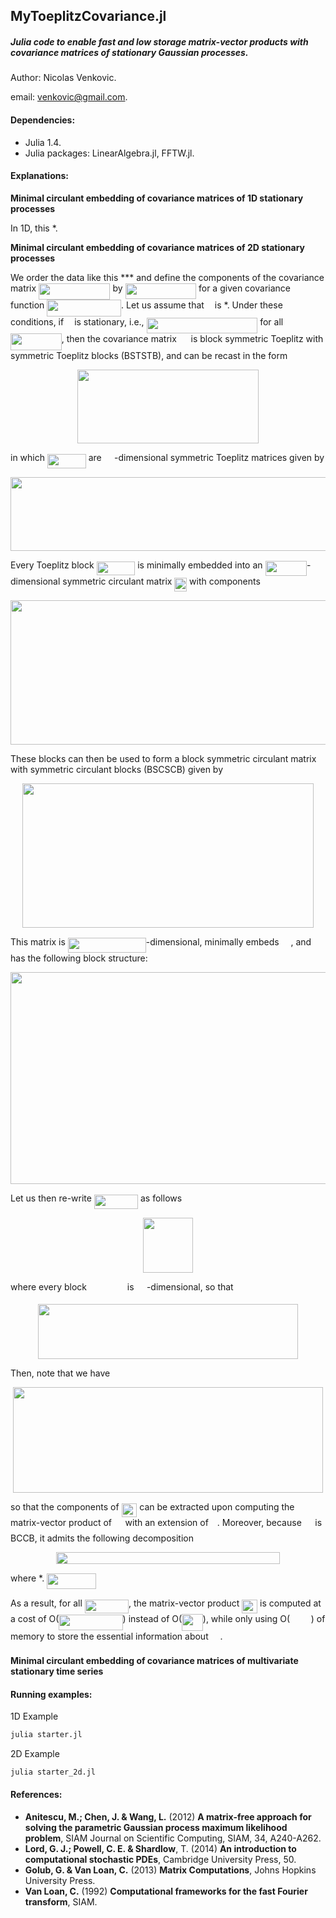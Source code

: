 ## MyToeplitzCovariance.jl

##### Julia code to enable fast and low storage matrix-vector products with covariance matrices of stationary Gaussian processes.

Author: Nicolas Venkovic.

email: venkovic@gmail.com.



#### Dependencies:

 - Julia 1.4.
 - Julia packages: LinearAlgebra.jl, FFTW.jl. 



#### Explanations: 

__Minimal circulant embedding of covariance matrices of 1D stationary processes__

In 1D, this *.



__Minimal circulant embedding of covariance matrices of 2D stationary processes__

We order the data like this *** and define the components of the covariance matrix <img src="/tex/7fe4b22dba654b749d04e5facbd99624.svg?invert_in_darkmode&sanitize=true" align=middle width=114.39925034999997pt height=26.17730939999998pt/> by <img src="/tex/5039ed98d08eae6638e4fcef55a30fa5.svg?invert_in_darkmode&sanitize=true" align=middle width=113.54245979999997pt height=24.65753399999998pt/> for a given covariance function <img src="/tex/c8a509ce6f1ce1431a62212cbde866c9.svg?invert_in_darkmode&sanitize=true" align=middle width=118.80103289999998pt height=26.76175259999998pt/>. Let us assume that <img src="/tex/63bb9849783d01d91403bc9a5fea12a2.svg?invert_in_darkmode&sanitize=true" align=middle width=9.075367949999992pt height=22.831056599999986pt/> is *. Under these conditions, if <img src="/tex/63bb9849783d01d91403bc9a5fea12a2.svg?invert_in_darkmode&sanitize=true" align=middle width=9.075367949999992pt height=22.831056599999986pt/> is stationary, i.e., <img src="/tex/e4c82df656abb48c83b5037cbd72631f.svg?invert_in_darkmode&sanitize=true" align=middle width=177.67053479999998pt height=24.65753399999998pt/> for all <img src="/tex/2f19763355d57a3bfdab353f99ca03cc.svg?invert_in_darkmode&sanitize=true" align=middle width=81.74621235pt height=26.76175259999998pt/>, then the covariance matrix <img src="/tex/558e1b6b0d61666c16dd87622253a301.svg?invert_in_darkmode&sanitize=true" align=middle width=14.817277199999989pt height=22.55708729999998pt/> is block symmetric Toeplitz with symmetric Toeplitz blocks (BSTSTB), and can be recast in the form 


<p align="center"><img src="/tex/5a74b3b9eabc662ae01ea1b330a0d2a4.svg?invert_in_darkmode&sanitize=true" align=middle width=289.28827125pt height=118.35734295pt/></p>


in which <img src="/tex/72de21135fb91beaec6ac3b4a3ce18cd.svg?invert_in_darkmode&sanitize=true" align=middle width=61.74207599999999pt height=22.55708729999998pt/> are <img src="/tex/3c7e3568fa1625fede3ff436bfec732d.svg?invert_in_darkmode&sanitize=true" align=middle width=16.41942389999999pt height=14.15524440000002pt/>-dimensional symmetric Toeplitz matrices given by


<p align="center"><img src="/tex/259c8e92a45d5583dcfd1476860aef75.svg?invert_in_darkmode&sanitize=true" align=middle width=621.8354092499999pt height=118.35734295pt/></p>



Every Toeplitz block <img src="/tex/72de21135fb91beaec6ac3b4a3ce18cd.svg?invert_in_darkmode&sanitize=true" align=middle width=61.74207599999999pt height=22.55708729999998pt/> is minimally embedded into an <img src="/tex/4566ad2ef4d92d1bf1bdc04bf8c30c61.svg?invert_in_darkmode&sanitize=true" align=middle width=66.55637999999999pt height=24.65753399999998pt/>-dimensional symmetric circulant matrix <img src="/tex/09192eeb0aba91d05ffd641fb78da491.svg?invert_in_darkmode&sanitize=true" align=middle width=19.75740524999999pt height=22.55708729999998pt/> with components 


<p align="center"><img src="/tex/987611952400ebdc841c7377c206d18a.svg?invert_in_darkmode&sanitize=true" align=middle width=593.2677696pt height=230.73982965pt/></p>



These blocks can then be used to form a block symmetric circulant matrix with symmetric circulant blocks (BSCSCB) given by


<p align="center"><img src="/tex/abcce65d578d12166313e4b50b1bb525.svg?invert_in_darkmode&sanitize=true" align=middle width=466.2206175pt height=230.73982965pt/></p>



This matrix is <img src="/tex/3057344cdf9b5087fefe046df899b96d.svg?invert_in_darkmode&sanitize=true" align=middle width=124.89355065pt height=24.65753399999998pt/>-dimensional, minimally embeds <img src="/tex/558e1b6b0d61666c16dd87622253a301.svg?invert_in_darkmode&sanitize=true" align=middle width=14.817277199999989pt height=22.55708729999998pt/>, and has the following block structure:


<p align="center"><img src="/tex/ad54f8897c2f40dbe8bfe0fa51b64f08.svg?invert_in_darkmode&sanitize=true" align=middle width=729.8285065499999pt height=339.07064399999996pt/></p>


Let us then re-write <img src="/tex/214a2cc1d1a8bc2d81b64dc1fbc0f7f7.svg?invert_in_darkmode&sanitize=true" align=middle width=70.20179264999999pt height=22.648391699999998pt/> as follows


<p align="center"><img src="/tex/de1046954ff06ff89cf2334dfd974730.svg?invert_in_darkmode&sanitize=true" align=middle width=79.15329344999999pt height=88.76800184999999pt/></p>


where every block <img src="/tex/467acb4e59bea4b7da08bea4f1ab116a.svg?invert_in_darkmode&sanitize=true" align=middle width=56.90191484999999pt height=14.611878600000017pt/> is <img src="/tex/3c7e3568fa1625fede3ff436bfec732d.svg?invert_in_darkmode&sanitize=true" align=middle width=16.41942389999999pt height=14.15524440000002pt/>-dimensional, so that



<p align="center"><img src="/tex/9eca954c44a029051169704470c1afb2.svg?invert_in_darkmode&sanitize=true" align=middle width=416.15615249999996pt height=88.76800184999999pt/></p>


Then, note that we have



<p align="center"><img src="/tex/4173787a5aee5be9606056957f056b18.svg?invert_in_darkmode&sanitize=true" align=middle width=496.22205599999995pt height=168.46658235pt/></p>


so that the components of <img src="/tex/592a1fd8399f3ab33f9453e3396d8abe.svg?invert_in_darkmode&sanitize=true" align=middle width=24.79439324999999pt height=22.55708729999998pt/> can be extracted upon computing the matrix-vector product of <img src="/tex/12d3ebda1a212bd89197298f60cf3ce1.svg?invert_in_darkmode&sanitize=true" align=middle width=13.652895299999988pt height=22.55708729999998pt/> with an extension of <img src="/tex/e73485aa867794d51ccd8725055d03a3.svg?invert_in_darkmode&sanitize=true" align=middle width=9.97711604999999pt height=14.611878600000017pt/>. Moreover, because <img src="/tex/12d3ebda1a212bd89197298f60cf3ce1.svg?invert_in_darkmode&sanitize=true" align=middle width=13.652895299999988pt height=22.55708729999998pt/> is BCCB, it admits the following decomposition


<p align="center"><img src="/tex/d2ec7b591a53f420197f1c17d85550c4.svg?invert_in_darkmode&sanitize=true" align=middle width=358.21198215pt height=18.17354385pt/></p>
where *.

<img src="/tex/cac7f6e309aaf7702b909e00496bb2f2.svg?invert_in_darkmode&sanitize=true" align=middle width=78.99544289999999pt height=24.65753399999998pt/>

 

As a result, for all <img src="/tex/214a2cc1d1a8bc2d81b64dc1fbc0f7f7.svg?invert_in_darkmode&sanitize=true" align=middle width=70.20179264999999pt height=22.648391699999998pt/>, the matrix-vector product <img src="/tex/42d793b53196095b787a5e3c45d2b302.svg?invert_in_darkmode&sanitize=true" align=middle width=24.79439324999999pt height=22.55708729999998pt/> is computed at a cost of O(<img src="/tex/59ebe596a9e26f55cbbb7a89453914b2.svg?invert_in_darkmode&sanitize=true" align=middle width=102.16177619999998pt height=24.65753399999998pt/>) instead of O(<img src="/tex/2cc4fcc186a362cff729530b5f9318eb.svg?invert_in_darkmode&sanitize=true" align=middle width=33.66075899999999pt height=26.76175259999998pt/>), while only using O(<img src="/tex/4b2b6901bd751903eef2b8b5a21b82f6.svg?invert_in_darkmode&sanitize=true" align=middle width=33.66075899999999pt height=14.15524440000002pt/>) of memory to store the essential information about <img src="/tex/558e1b6b0d61666c16dd87622253a301.svg?invert_in_darkmode&sanitize=true" align=middle width=14.817277199999989pt height=22.55708729999998pt/>. 



__Minimal circulant embedding of covariance matrices of multivariate stationary time series__



#### Running examples: 

1D Example

```bash
julia starter.jl
```

2D Example

```bash
julia starter_2d.jl
```



#### References:

- **Anitescu, M.; Chen, J. & Wang, L.** (2012) **A matrix-free approach for solving the parametric Gaussian process maximum likelihood problem**, SIAM Journal on Scientific Computing, SIAM, 34, A240-A262.
- **Lord, G. J.; Powell, C. E. & Shardlow**, T. (2014) **An introduction to computational stochastic PDEs**, Cambridge University Press, 50.  
- **Golub, G. & Van Loan, C.** (2013) **Matrix Computations**, Johns Hopkins University Press.  
- **Van Loan, C.** (1992) **Computational frameworks for the fast Fourier transform**, SIAM.